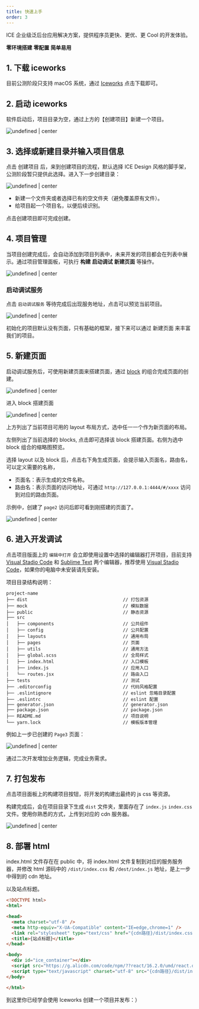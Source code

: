 ```yaml
---
title: 快速上手
order: 3
---
```


ICE 企业级泛后台应用解决方案，提供程序员更快、更优、更 Cool 的开发体验。

**零环境搭建** **零配置** **简单易用**

## 1. 下载 iceworks

目前公测阶段只支持 macOS 系统，通过 [Iceworks](https://alibaba.github.io/ice/#/iceworks) 点击下载即可。

## 2. 启动 iceworks

软件启动后，项目目录为空，通过上方的【创建项目】新建一个项目。

![undefined | center](https://img.alicdn.com/tfs/TB14o5YlsjI8KJjSsppXXXbyVXa-1648-1128.png)

## 3. 选择或新建目录并输入项目信息

点击 创建项目 后，来到创建项目的流程，默认选择 ICE Design 风格的脚手架，公测阶段暂只提供此选择。进入下一步创建目录：

![undefined | center](https://img.alicdn.com/tfs/TB1hJMUi5qAXuNjy1XdXXaYcVXa-1648-1128.png)

* 新建一个文件夹或者选择已有的空文件夹（避免覆盖原有文件）。
* 给项目起一个项目名，以便后续识别。

点击创建项目即可完成创建。

## 4. 项目管理

当项目创建完成后，会自动添加到项目列表中，未来开发的项目都会在列表中展示。通过项目管理面板，可执行 **构建** **启动调试** **新建页面** 等操作。

![undefined | center](https://img.alicdn.com/tfs/TB1o0rOksLJ8KJjy0FnXXcFDpXa-1424-1184.png)

### 启动调试服务

点击 `启动调试服务` 等待完成后出现服务地址，点击可以预览当前项目。

![undefined | center](https://img.alicdn.com/tfs/TB1tsaHksrI8KJjy0FhXXbfnpXa-2586-1398.png)

初始化的项目默认没有页面，只有基础的框架，接下来可以通过 新建页面 来丰富我们的项目。

## 5. 新建页面

启动调试服务后，可使用新建页面来搭建页面，通过 [block](https://alibaba.github.io/ice/#/template/block) 的组合完成页面的创建。

![undefined | center](https://img.alicdn.com/tfs/TB1uiuIkC_I8KJjy0FoXXaFnVXa-1424-1184.png)

进入 block 搭建页面

![undefined | center](https://img.alicdn.com/tfs/TB1boqPlsrI8KJjy0FhXXbfnpXa-1704-1184.png)

上方列出了当前项目可用的 layout 布局方式，选中任一一个作为新页面的布局。

左侧列出了当前选择的 blocks, 点击即可选择该 block 搭建页面。右侧为选中 block 组合的缩略图预览。

选择 layout 以及 block 后，点击右下角生成页面，会提示输入页面名，路由名，可以定义需要的名称，

* 页面名：表示生成的文件名称。
* 路由名：表示页面的访问地址，可通过 `http://127.0.0.1:4444/#/xxxx` 访问到对应的路由页面。

示例中，创建了 `page2` 访问后即可看到刚搭建的页面了。

![undefined | center](https://img.alicdn.com/tfs/TB15mjklv6H8KJjy0FjXXaXepXa-1704-1184.png)

## 6. 进入开发调试

点击项目版面上的 `编辑中打开` 会立即使用设置中选择的编辑器打开项目，目前支持 [Visual Stadio Code](https://code.visualstudio.com/) 和 [Sublime Text](https://www.sublimetext.com/) 两个编辑器，推荐使用 [Visual Stadio Code](https://code.visualstudio.com/)，如果你的电脑中未安装请先安装。

项目目录结构说明：

```
project-name
├── dist                                    // 打包资源
├── mock                                    // 模拟数据
├── public                                  // 静态资源
├── src
│   ├── components                          // 公共组件
│   ├── config                              // 公共配置
│   ├── layouts                             // 通用布局
│   ├── pages                               // 页面
│   ├── utils                               // 通用方法
│   ├── global.scss                         // 全局样式
│   ├── index.html                          // 入口模板
│   ├── index.js                            // 应用入口
│   └── routes.jsx                          // 路由入口
├── tests                                   // 测试
├── .editorconfig                           // 代码风格配置
├── .eslintignore                           // eslint 忽略目录配置
├── .eslintrc                               // eslint 配置
├── generator.json                          // generator.json
├── package.json                            // package.json
├── README.md                               // 项目说明
└── yarn.lock                               // 模板版本管理
```

例如上一步已创建的 `Page3` 页面：

![undefined | center](https://img.alicdn.com/tfs/TB1E912kwvD8KJjy0FlXXagBFXa-1810-1126.png)

通过二次开发增加业务逻辑，完成业务需求。

## 7. 打包发布

点击项目面板上的构建项目按钮，将开发的构建出最终的 js css 等资源。

构建完成后，会在项目目录下生成 `dist` 文件夹，里面存在了 `index.js` `index.css` 文件。使用你熟悉的方式，上传到对应的 cdn 服务器。

![undefined | center](https://img.alicdn.com/tfs/TB1hCjMlx6I8KJjy0FgXXXXzVXa-1082-814.png)

## 8. 部署 html

index.html 文件存在在 public 中，将 index.html 文件复制到对应的服务服务器，并修改 html 源码中的 `/dist/index.css` 和 `/dest/index.js` 地址，是上一步中得到的 cdn 地址。

以及站点标题。

```html
<!DOCTYPE html>
<html>

<head>
  <meta charset="utf-8" />
  <meta http-equiv="X-UA-Compatible" content="IE=edge,chrome=1" />
  <link rel="stylesheet" type="text/css" href="{cdn路径}/dist/index.css">
  <title>{站点标题}</title>
</head>

<body>
  <div id="ice_container"></div>
  <script src="https://g.alicdn.com/code/npm/??react/16.2.0/umd/react.development.js,react-dom/16.2.0/umd/react-dom.development.js"></script>
  <script type="text/javascript" charset="utf-8" src="{cdn路径}/dist/index.js" id="ice-script"></script>
</body>

</html>
```

到这里你已经学会使用 Iceworks 创建一个项目并发布：）
